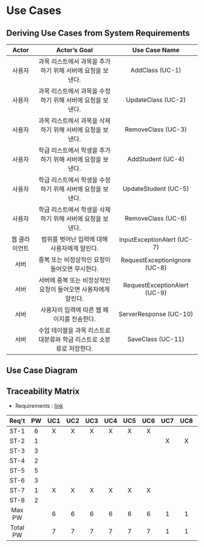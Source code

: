 # Use Cases

## Deriving Use Cases from System Requirements

Actor|Actor’s Goal|Use Case Name
:--:|:--:|:--:
사용자|과목 리스트에서 과목을 추가하기 위해 서버에 요청을 보낸다.|AddClass (UC-1)
사용자|과목 리스트에서 과목을 수정하기 위해 서버에 요청을 보낸다.|UpdateClass (UC-2)
사용자|과목 리스트에서 과목을 삭제하기 위해 서버에 요청을 보낸다.|RemoveClass (UC-3)
사용자|학급 리스트에서 학생을 추가하기 위해 서버에 요청을 보낸다.|AddStudent (UC-4)
사용자|학급 리스트에서 학생을 수정하기 위해 서버에 요청을 보낸다.|UpdateStudent (UC-5)
사용자|학급 리스트에서 학생을 삭제하기 위해 서버에 요청을 보낸다.|RemoveClass (UC-6)
웹 클라이언트|범위를 벗어난 입력에 대해 사용자에게 알린다.|InputExceptionAlert (UC-7)
서버|중복 또는 비정상적인 요청이 들어오면 무시한다.|RequestExceptionIgnore (UC-8)
서버|서버에 중복 또는 비정상적인 요청이 들어오면 사용자에게 알린다.|RequestExceptionAlert (UC-9)
서버|사용자의 입력에 따른 웹 페이지를 전송한다.|ServerResponse (UC-10)
서버|수업 테이블을 과목 리스트로 대분류와 학급 리스트로 소분류로 저장한다.|SaveClass (UC-11)

## Use Case Diagram

## Traceability Matrix

* Requirements : [link](/FormCreateUpdate/Requirements.md)

Req't| PW | UC1| UC2| UC3| UC4| UC5| UC6| UC7| UC8| UC9|UC10|UC11
:--: |:--:|:--:|:--:|:--:|:--:|:--:|:--:|:--:|:--:|:--:|:--:|:--:
ST-1 |  6 |  X |  X |  X |  X |  X |  X |    |    |    |    |  X
ST-2 |  1 |    |    |    |    |    |    |  X |  X |  X |    |
ST-3 |  3 |    |    |    |    |    |    |    |    |    |  X |  X
ST-4 |  2 |    |    |    |    |    |    |    |    |    |  X |
ST-5 |  5 |    |    |    |    |    |    |    |    |    |  X |
ST-6 |  3 |    |    |    |    |    |    |    |    |    |  X |
ST-7 |  1 |  X |  X |  X |  X |  X |  X |    |    |    |  X |
ST-8 |  2 |    |    |    |    |    |    |    |    |    |  X |
Max PW|   |  6 |  6 |  6 |  6 |  6 |  6 |  1 |  1 |  1 |  5 |  6
Total PW| |  7 |  7 |  7 |  7 |  7 |  7 |  1 |  1 |  1 | 16 |  9
